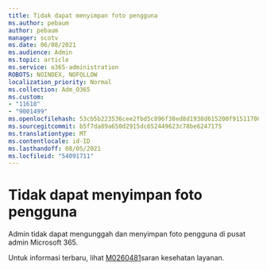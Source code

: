 ```yaml
---
title: Tidak dapat menyimpan foto pengguna
ms.author: pebaum
author: pebaum
manager: scotv
ms.date: 06/08/2021
ms.audience: Admin
ms.topic: article
ms.service: o365-administration
ROBOTS: NOINDEX, NOFOLLOW
localization_priority: Normal
ms.collection: Adm_O365
ms.custom:
- "11618"
- "9001499"
ms.openlocfilehash: 53cb5b223536cee2fbd5c896f38ed8d1938d615200f9151170070422da229448
ms.sourcegitcommit: b5f7da89a650d2915dc652449623c78be6247175
ms.translationtype: MT
ms.contentlocale: id-ID
ms.lasthandoff: 08/05/2021
ms.locfileid: "54091711"
---
```

# <a name="unable-to-save-user-photos"></a>Tidak dapat menyimpan foto pengguna

Admin tidak dapat mengunggah dan menyimpan foto pengguna di pusat admin Microsoft 365.

Untuk informasi terbaru, lihat [M0260481](https://admin.microsoft.com/Adminportal/Home?source=applauncher#/servicehealth/advisories/:/alerts/MO260481)saran kesehatan layanan.
